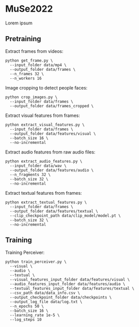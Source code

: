 # MuSe2022

Lorem ipsum

## Pretraining

Extract frames from videos:

```
python get_frame.py \
  --input_folder data/mp4 \
  --output_folder data/frames \
  --n_frames 32 \
  --n_workers 16
```

Image cropping to detect people faces:

```
python crop_images.py \
  --input_folder data/frames \
  --output_folder data/frames_cropped \
```

Extract visual features from frames:

```
python extract_visual_features.py \
  --input_folder data/frames \
  --output_folder data/features/visual \
  --batch_size 16 \
  --no-incremental
```

Extract audio features from raw audio files:

```
python extract_audio_features.py \
  --input_folder data/wav \
  --output_folder data/features/audio \
  --n_fragments 32 \
  --batch_size 32 \
  --no-incremental
```

Extract textual features from frames:

```
python extract_textual_features.py \
  --input_folder data/frames \
  --output_folder data/features/textual \
  --clip_checkpoint_path data/clip_model/model.pt \
  --batch_size 32 \
  --no-incremental
```

## Training

Training Perceiver:

```
python train_perceiver.py \
  --visual \
  --audio \
  --textual \
  --visual_features_input_folder data/features/visual \
  --audio_features_input_folder data/features/audio \
  --textual_features_input_folder data/features/textual \
  --csv_path data/data_info.csv \
  --output_checkpoint_folder data/checkpoints \
  --output_log_file data/log.txt \
  --n_epochs 50 \
  --batch_size 16 \
  --learning_rate 1e-5 \
  --log_steps 10
```


